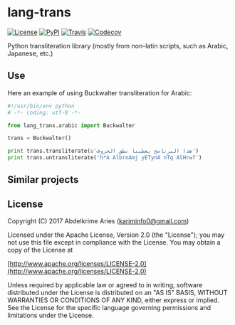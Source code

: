 # lang-trans

[![License](https://img.shields.io/badge/License-Apache_2-0BDA51.svg?style=plastic)](http://www.apache.org/licenses/LICENSE-2.0)
[![PyPI](https://img.shields.io/pypi/v/lang-trans.svg?style=plastic)](https://pypi.python.org/pypi/lang-trans)
[![Travis](https://img.shields.io/travis/kariminf/lang-trans.svg?style=plastic)](https://travis-ci.org/kariminf/lang-trans)
[![Codecov](https://img.shields.io/codecov/c/github/kariminf/lang-trans.svg?style=plastic)](https://codecov.io/gh/kariminf/lang-trans)

Python transliteration library (mostly from non-latin scripts, such as Arabic, Japanese, etc.)

## Use

Here an example of using Buckwalter transliteration for Arabic:
```python
#!/usr/bin/env python
# -*- coding: utf-8 -*-

from lang_trans.arabic import Buckwalter

trans = Buckwalter()

print trans.transliterate(u'هذا البرنامج يعطينا نطق الحروف')
print trans.untransliterate('h*A AlbrnAmj yETynA nTq AlHrwf')
```


## Similar projects


## License

Copyright (C) 2017 Abdelkrime Aries (kariminfo0@gmail.com)

Licensed under the Apache License, Version 2.0 (the "License");
you may not use this file except in compliance with the License.
You may obtain a copy of the License at

[http://www.apache.org/licenses/LICENSE-2.0](http://www.apache.org/licenses/LICENSE-2.0)

Unless required by applicable law or agreed to in writing, software
distributed under the License is distributed on an "AS IS" BASIS,
WITHOUT WARRANTIES OR CONDITIONS OF ANY KIND, either express or implied.
See the License for the specific language governing permissions and
limitations under the License.
